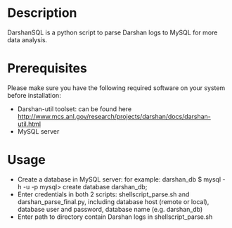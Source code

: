 # Description
DarshanSQL is a python script to parse Darshan logs to MySQL for more data analysis.

# Prerequisites
Please make sure you have the following required software on your system before installation: 
* Darshan-util toolset: can be found here http://www.mcs.anl.gov/research/projects/darshan/docs/darshan-util.html
* MySQL server

# Usage

* Create a database in MySQL server: for example: darshan_db
$ mysql -h <hostname> -u <user> -p
mysql> create database darshan_db;
* Enter credentials in both 2 scripts: shellscript_parse.sh and darshan_parse_final.py, including database host (remote or local), database user and password, database name (e.g. darshan_db)
* Enter path to directory contain Darshan logs in shellscript_parse.sh
